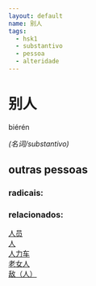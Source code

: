 ```yaml
--- 
layout: default
name: 别人 
tags: 
  - hsk1
  - substantivo
  - pessoa
  - alteridade
--- 
```

# 别人 
biérén  
 
*(名词/substantivo)*  
## outras pessoas 
### radicais: 
### relacionados: 
[人员](/zhengshidu/hsk3/人员)  
[人](/zhengshidu/hsk1/人)  
[人力车](/zhengshidu/outras/人力车)  
[老女人](/zhengshidu/outras/老女人)  
[敌（人）](/zhengshidu/hsk4/敌（人）)  
